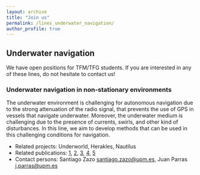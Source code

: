 ```yaml
---
layout: archive
title: "Join us"
permalink: /lines_underwater_navigation/
author_profile: true
---
```


## Underwater navigation

We have open positions for TFM/TFG students. If you are interested in any of these lines, do not hesitate to contact us!

### Underwater navigation in non-stationary environments

The underwater environment is challenging for autonomous navigation due to the strong attenuation of the radio signal, that prevents the use of GPS in vessels that navigate underwater. Moreover, the underwater medium is challenging due to the presence of currents, swirls, and other kind of disturbances. In this line, we aim to develop methods that can be used in this challenging conditions for navigation.
* Related projects: Underworld, Herakles, Nautilus
* Related publications: [1](https://doi.org/10.3390/jmse11040710), [2](https://doi.org/10.1109/TITS.2020.3036906), [3](https://doi.org/10.3390/s21155011), [4](https://doi.org/10.1109/ICASSP39728.2021.9414937), [5](https://doi.org/10.3390/s19163530)
* Contact persons: Santiago Zazo [santiago.zazo@upm.es](mailto:santiago.zazo@upm.es), Juan Parras [j.parras@upm.es](mailto:j.parras@upm.es)


